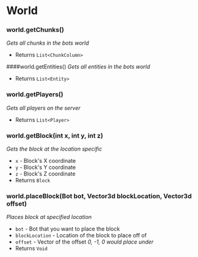 # World

### world.getChunks()
*Gets all chunks in the bots world*
* Returns `List<ChunkColumn>`

####world.getEntities() 
*Gets all entities in the bots world*
* Returns `List<Entity>`

### world.getPlayers()
*Gets all players on the server*
* Returns `List<Player>`

### world.getBlock(int x, int y, int z)
*Gets the block at the location specific*
* `x` - Block's X coordinate
* `y` - Block's Y coordinate
* `z` - Block's Z coordinate
* Returns `Block`

### world.placeBlock(Bot bot, Vector3d blockLocation, Vector3d offset)
*Places block at specified location*
* `bot` - Bot that you want to place the block
* `blockLocation` - Location of the block to place off of
* `offset` - Vector of the offset *0, -1, 0 would place under*
* Returns `Void`